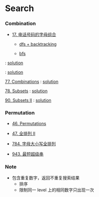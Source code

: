 # Search

### Combination

* [17. 电话号码的字母组合](https://leetcode-cn.com/problems/letter-combinations-of-a-phone-number/) 
    
    * [dfs + backtracking]()

    * [bfs]()

[]() : [solution]()

[]() : [solution]()

[77. Combinations](https://leetcode.com/problems/combinations/) : [solution]()

[78. Subsets](https://leetcode.com/problems/subsets/) : [solution]()

[90. Subsets II](https://leetcode.com/problems/subsets-ii/) : [solution]()

### Permutation

* [46. Permutations](https://leetcode.com/problems/permutations/)

* [47. 全排列 II](https://leetcode-cn.com/problems/permutations-ii/)

* [784. 字母大小写全排列](https://leetcode-cn.com/problems/letter-case-permutation/)

* [943. 最短超级串](https://leetcode-cn.com/problems/find-the-shortest-superstring/)


### Note

* 包含重复数字，返回不重复搜索结果
    * 排序
    * 限制同一 level 上的相同数字只出现一次